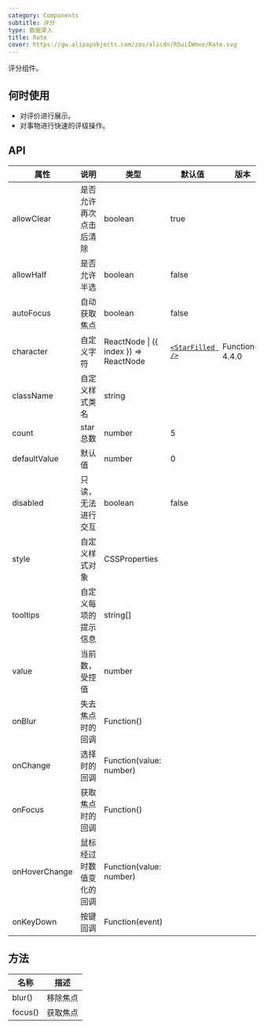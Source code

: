 ```yaml
---
category: Components
subtitle: 评分
type: 数据录入
title: Rate
cover: https://gw.alipayobjects.com/zos/alicdn/R5uiIWmxe/Rate.svg
---
```


评分组件。

## 何时使用

- 对评价进行展示。
- 对事物进行快速的评级操作。

## API

| 属性 | 说明 | 类型 | 默认值 | 版本 |
| --- | --- | --- | --- | --- |
| allowClear | 是否允许再次点击后清除 | boolean | true |  |
| allowHalf | 是否允许半选 | boolean | false |  |
| autoFocus | 自动获取焦点 | boolean | false |  |
| character | 自定义字符 | ReactNode \| ({ index }) => ReactNode | [`<StarFilled />`](/components/icon/) | Function(): 4.4.0 |
| className | 自定义样式类名 | string |  |  |
| count | star 总数 | number | 5 |  |
| defaultValue | 默认值 | number | 0 |  |
| disabled | 只读，无法进行交互 | boolean | false |  |
| style | 自定义样式对象 | CSSProperties |  |  |
| tooltips | 自定义每项的提示信息 | string\[] |  |  |
| value | 当前数，受控值 | number |  |  |
| onBlur | 失去焦点时的回调 | Function() |  |  |
| onChange | 选择时的回调 | Function(value: number) |  |  |
| onFocus | 获取焦点时的回调 | Function() |  |  |
| onHoverChange | 鼠标经过时数值变化的回调 | Function(value: number) |  |  |
| onKeyDown | 按键回调 | Function(event) |  |  |

## 方法

| 名称    | 描述     |
| ------- | -------- |
| blur()  | 移除焦点 |
| focus() | 获取焦点 |
